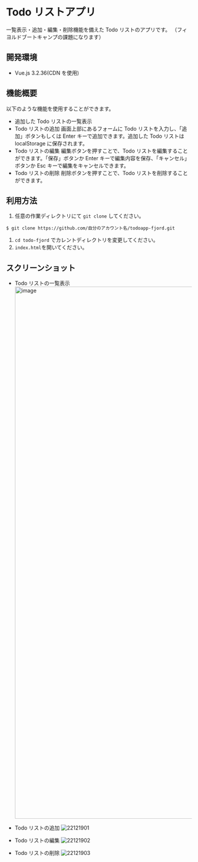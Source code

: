 # Todo リストアプリ

一覧表示・追加・編集・削除機能を備えた Todo リストのアプリです。
（フィヨルドブートキャンプの課題になります）

## 開発環境

- Vue.js 3.2.36(CDN を使用)

## 機能概要

以下のような機能を使用することができます。

- 追加した Todo リストの一覧表示
- Todo リストの追加
  画面上部にあるフォームに Todo リストを入力し、「追加」ボタンもしくは Enter キーで追加できます。追加した Todo リストは localStorage に保存されます。
- Todo リストの編集
  編集ボタンを押すことで、Todo リストを編集することができます。「保存」ボタンか Enter キーで編集内容を保存、「キャンセル」ボタンか Esc キーで編集をキャンセルできます。
- Todo リストの削除
  削除ボタンを押すことで、Todo リストを削除することができます。

## 利用方法

1. 任意の作業ディレクトリにて `git clone` してください。

```
$ git clone https://github.com/自分のアカウント名/todoapp-fjord.git
```

1. `cd todo-fjord` でカレントディレクトリを変更してください。
1. `index.html`を開いてください。

## スクリーンショット

- Todo リストの一覧表示
  <img width="1440" alt="image" src="https://user-images.githubusercontent.com/77523896/208381967-8b883671-4634-4f30-9149-2e22e7d8a87d.png">

- Todo リストの追加
  ![22121901](https://user-images.githubusercontent.com/77523896/208381482-0aeb7797-0798-44da-b64c-227b19631663.gif)

- Todo リストの編集
  ![22121902](https://user-images.githubusercontent.com/77523896/208382402-40b5ee69-349b-44f2-988c-7674cf7c9a5c.gif)

- Todo リストの削除
  ![22121903](https://user-images.githubusercontent.com/77523896/208382641-0a7ca9ff-6c93-4749-a5d6-8d9a47cabc73.gif)
